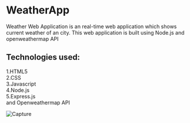 # WeatherApp
Weather Web Application is an real-time web application which shows current weather of an
city. This web application is built using Node.js and openweathermap API
## Technologies used:
1.HTML5 <br />
2.CSS <br />
3.Javascript <br />
4.Node.js <br />
5.Express.js <br />
and Openweathermap API




![Capture](https://user-images.githubusercontent.com/86507585/135284689-64913e19-dc95-498d-9cc9-578de5e2563a.PNG)
